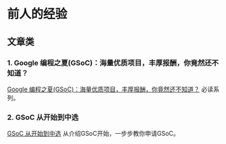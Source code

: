 # 前人的经验

## 文章类

### 1. Google 编程之夏(GSoC)：海量优质项目，丰厚报酬，你竟然还不知道？

[Google 编程之夏(GSoC)：海量优质项目，丰厚报酬，你竟然还不知道？](https://zhuanlan.zhihu.com/p/27330699) 必读系列。

### 2. GSoC 从开始到中选

[GSoC 从开始到中选](http://erdengk.top/archives/gsoc-cong-kai-shi-dao-zhong-xuan) 从介绍GSoC开始，一步步教你申请GSoC。